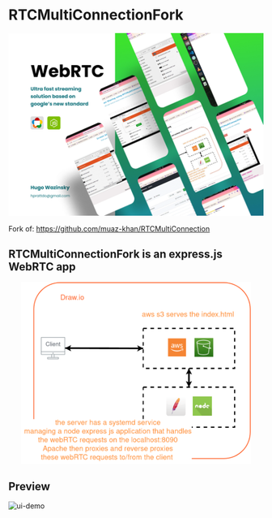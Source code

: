 # RTCMultiConnectionFork

![Banner](https://github.com/hupratt/RTCMultiConnectionFork/blob/master/WebRTC.jpg?raw=true)

Fork of: https://github.com/muaz-khan/RTCMultiConnection

## RTCMultiConnectionFork is an express.js WebRTC app

<p align="center" width="100%">
    <img width="90%" src="https://github.com/hupratt/RTCMultiConnectionFork/blob/master/arch.drawio.png?raw=true">
</p>


## Preview
![ui-demo](https://github.com/hupratt/RTCMultiConnectionFork/blob/master/webrtc-2-faster.gif?raw=true)
